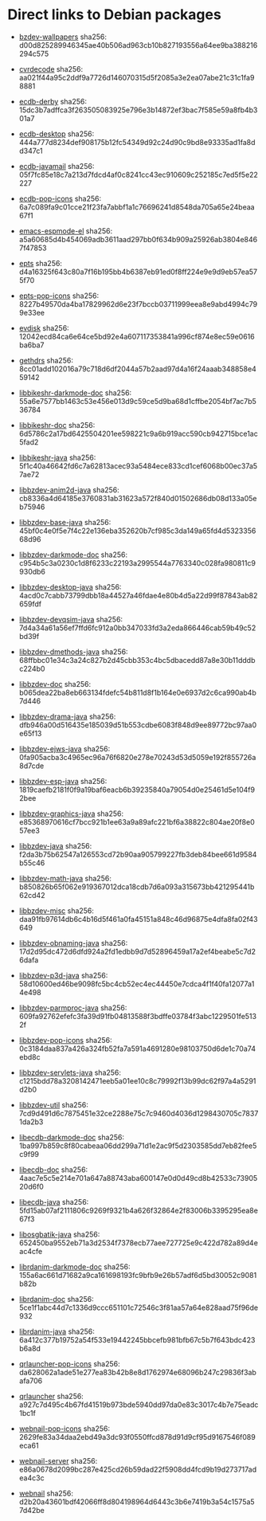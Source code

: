 # Direct links to Debian packages
 
  - [bzdev-wallpapers](./archive/pool/contrib/b/bzdev-wallpapers/bzdev-wallpapers_1.0.0_all.deb)
    sha256: d00d825289946345ae40b506ad963cb10b827193556a64ee9ba388216294c575
 
  - [cvrdecode](./archive/pool/contrib/c/cvrdecode/cvrdecode_1.2_all.deb)
    sha256: aa021f44a95c2ddf9a7726d146070315d5f2085a3e2ea07abe21c31c1fa98881
 
  - [ecdb-derby](./archive/pool/contrib/e/ecdb-derby/ecdb-derby_0.1.7_all.deb)
    sha256: 15dc3b7adffca3f263505083925e796e3b14872ef3bac7f585e59a8fb4b301a7
 
  - [ecdb-desktop](./archive/pool/contrib/e/ecdb-desktop/ecdb-desktop_0.1.7_all.deb)
    sha256: 444a777d8234def908175b12fc54349d92c24d90c9bd8e93335ad1fa8dd347c1
 
  - [ecdb-javamail](./archive/pool/contrib/e/ecdb-javamail/ecdb-javamail_0.1.7_all.deb)
    sha256: 05f7fc85e18c7a213d7fdcd4af0c8241cc43ec910609c252185c7ed5f5e22227
 
  - [ecdb-pop-icons](./archive/pool/contrib/e/ecdb-pop-icons/ecdb-pop-icons_0.1.7_all.deb)
    sha256: 6a7c089fa9c01cce21f23fa7abbf1a1c76696241d8548da705a65e24beaa67f1
 
  - [emacs-espmode-el](./archive/pool/contrib/e/emacs-espmode-el/emacs-espmode-el_1.1_all.deb)
    sha256: a5a60685d4b454069adb3611aad297bb0f634b909a25926ab3804e8467f47853
 
  - [epts](./archive/pool/contrib/e/epts/epts_1.1.31_all.deb)
    sha256: d4a16325f643c80a7f16b195bb4b6387eb91ed0f8ff224e9e9d9eb57ea575f70
 
  - [epts-pop-icons](./archive/pool/contrib/e/epts-pop-icons/epts-pop-icons_1.1.31_all.deb)
    sha256: 8227b49570da4ba17829962d6e23f7bccb03711999eea8e9abd4994c799e33ee
 
  - [evdisk](./archive/pool/contrib/e/evdisk/evdisk_1.13.1_all.deb)
    sha256: 12042ecd84ca6e64ce5bd92e4a607117353841a996cf874e8ec59e0616ba6ba7
 
  - [gethdrs](./archive/pool/contrib/g/gethdrs/gethdrs_1.1.1_all.deb)
    sha256: 8cc01add102016a79c718d6df2044a57b2aad97d4a16f24aaab348858e459142
 
  - [libbikeshr-darkmode-doc](./archive/pool/contrib/libb/libbikeshr-darkmode-doc/libbikeshr-darkmode-doc_1.4.9_all.deb)
    sha256: 55a6e7577bb1463c53e456e013d9c59ce5d9ba68d1cffbe2054bf7ac7b536784
 
  - [libbikeshr-doc](./archive/pool/contrib/libb/libbikeshr-doc/libbikeshr-doc_1.4.9_all.deb)
    sha256: 6d5786c2a17bd6425504201ee598221c9a6b919acc590cb942715bce1ac5fad2
 
  - [libbikeshr-java](./archive/pool/contrib/libb/libbikeshr-java/libbikeshr-java_1.4.9_all.deb)
    sha256: 5f1c40a46642fd6c7a62813acec93a5484ece833cd1cef6068b00ec37a57ae72
 
  - [libbzdev-anim2d-java](./archive/pool/contrib/libb/libbzdev-anim2d-java/libbzdev-anim2d-java_2.1.51_all.deb)
    sha256: cb8336a4d64185e3760831ab31623a572f840d01502686db08d133a05eb75946
 
  - [libbzdev-base-java](./archive/pool/contrib/libb/libbzdev-base-java/libbzdev-base-java_2.1.51_all.deb)
    sha256: 45bf0c4e0f5e7f4c22e136eba352620b7cf985c3da149a65fd4d532335668d96
 
  - [libbzdev-darkmode-doc](./archive/pool/contrib/libb/libbzdev-darkmode-doc/libbzdev-darkmode-doc_2.1.51_all.deb)
    sha256: c954b5c3a0230c1d8f6233c22193a2995544a7763340c028fa980811c9930db6
 
  - [libbzdev-desktop-java](./archive/pool/contrib/libb/libbzdev-desktop-java/libbzdev-desktop-java_2.1.51_all.deb)
    sha256: 4acd0c7cabb73799dbb18a44527a46fdae4e80b4d5a22d99f87843ab82659fdf
 
  - [libbzdev-devqsim-java](./archive/pool/contrib/libb/libbzdev-devqsim-java/libbzdev-devqsim-java_2.1.51_all.deb)
    sha256: 7d4a34a61a56ef7ffd6fc912a0bb347033fd3a2eda866446cab59b49c52bd39f
 
  - [libbzdev-dmethods-java](./archive/pool/contrib/libb/libbzdev-dmethods-java/libbzdev-dmethods-java_2.1.51_all.deb)
    sha256: 68ffbbc01e34c3a24c827b2d45cbb353c4bc5dbacedd87a8e30b11dddbc224b0
 
  - [libbzdev-doc](./archive/pool/contrib/libb/libbzdev-doc/libbzdev-doc_2.1.51_all.deb)
    sha256: b065dea22ba8eb663134fdefc54b811d8f1b164e0e6937d2c6ca990ab4b7d446
 
  - [libbzdev-drama-java](./archive/pool/contrib/libb/libbzdev-drama-java/libbzdev-drama-java_2.1.51_all.deb)
    sha256: dfb946a00d516435e185039d51b553cdbe6083f848d9ee89772bc97aa0e65f13
 
  - [libbzdev-ejws-java](./archive/pool/contrib/libb/libbzdev-ejws-java/libbzdev-ejws-java_2.1.51_all.deb)
    sha256: 0fa905acba3c4965ec96a76f6820e278e70243d53d5059e192f855726a8d7cde
 
  - [libbzdev-esp-java](./archive/pool/contrib/libb/libbzdev-esp-java/libbzdev-esp-java_2.1.51_all.deb)
    sha256: 1819caefb2181f0f9a19baf6eacb6b39235840a79054d0e25461d5e104f92bee
 
  - [libbzdev-graphics-java](./archive/pool/contrib/libb/libbzdev-graphics-java/libbzdev-graphics-java_2.1.51_all.deb)
    sha256: e85368970616cf7bcc921b1ee63a9a89afc221bf6a38822c804ae20f8e057ee3
 
  - [libbzdev-java](./archive/pool/contrib/libb/libbzdev-java/libbzdev-java_2.1.51_all.deb)
    sha256: f2da3b75b62547a126553cd72b90aa905799227fb3deb84bee661d9584b55c46
 
  - [libbzdev-math-java](./archive/pool/contrib/libb/libbzdev-math-java/libbzdev-math-java_2.1.51_all.deb)
    sha256: b850826b65f062e919367012dca18cdb7d6a093a315673bb421295441b62cd42
 
  - [libbzdev-misc](./archive/pool/contrib/libb/libbzdev-misc/libbzdev-misc_2.1.51_all.deb)
    sha256: daa91fb97614db6c4b16d5f461a0fa45151a848c46d96875e4dfa8fa02f43649
 
  - [libbzdev-obnaming-java](./archive/pool/contrib/libb/libbzdev-obnaming-java/libbzdev-obnaming-java_2.1.51_all.deb)
    sha256: 17d2d95dc472d6dfd924a2fd1edbb9d7d52896459a17a2ef4beabe5c7d26dafa
 
  - [libbzdev-p3d-java](./archive/pool/contrib/libb/libbzdev-p3d-java/libbzdev-p3d-java_2.1.51_all.deb)
    sha256: 58d10600ed46be9098fc5bc4cb52ec4ec44450e7cdca4f1f40fa12077a14e498
 
  - [libbzdev-parmproc-java](./archive/pool/contrib/libb/libbzdev-parmproc-java/libbzdev-parmproc-java_2.1.51_all.deb)
    sha256: 609fa92762efefc3fa39d91fb04813588f3bdffe03784f3abc1229501fe5132f
 
  - [libbzdev-pop-icons](./archive/pool/contrib/libb/libbzdev-pop-icons/libbzdev-pop-icons_2.1.51_all.deb)
    sha256: 0c3184daa837a426a324fb52fa7a591a4691280e98103750d6de1c70a74ebd8c
 
  - [libbzdev-servlets-java](./archive/pool/contrib/libb/libbzdev-servlets-java/libbzdev-servlets-java_2.1.51_all.deb)
    sha256: c1215bdd78a3208142471eeb5a01ee10c8c79992f13b99dc62f97a4a5291d2b0
 
  - [libbzdev-util](./archive/pool/contrib/libb/libbzdev-util/libbzdev-util_2.1.51_all.deb)
    sha256: 7cd9d491d6c7875451e32ce2288e75c7c9460d4036d1298430705c78371da2b3
 
  - [libecdb-darkmode-doc](./archive/pool/contrib/libe/libecdb-darkmode-doc/libecdb-darkmode-doc_0.1.7_all.deb)
    sha256: 1ba997b859c8f80cabeaa06dd299a71d1e2ac9f5d2303585dd7eb82fee5c9f99
 
  - [libecdb-doc](./archive/pool/contrib/libe/libecdb-doc/libecdb-doc_0.1.7_all.deb)
    sha256: 4aac7e5c5e214e701a647a88743aba600147e0d0d49cd8b42533c7390520d6f0
 
  - [libecdb-java](./archive/pool/contrib/libe/libecdb-java/libecdb-java_0.1.7_all.deb)
    sha256: 5fd15ab07af2111806c9269f9321b4a626f32864e2f83006b3395295ea8e67f3
 
  - [libosgbatik-java](./archive/pool/contrib/libo/libosgbatik-java/libosgbatik-java_0.4.2_all.deb)
    sha256: 652450ba9552eb71a3d2534f7378ecb77aee727725e9c422d782a89d4eac4cfe
 
  - [librdanim-darkmode-doc](./archive/pool/contrib/libr/librdanim-darkmode-doc/librdanim-darkmode-doc_1.4.13_all.deb)
    sha256: 155a6ac661d71682a9ca161698193fc9bfb9e26b57adf6d5bd30052c9081b82b
 
  - [librdanim-doc](./archive/pool/contrib/libr/librdanim-doc/librdanim-doc_1.4.13_all.deb)
    sha256: 5ce1f1abc44d7c1336d9ccc651101c72546c3f81aa57a64e828aad75f96de932
 
  - [librdanim-java](./archive/pool/contrib/libr/librdanim-java/librdanim-java_1.4.13_all.deb)
    sha256: 6a412c377b19752a54f533e19442245bbcefb981bfb67c5b7f643bdc423b6a8d
 
  - [qrlauncher-pop-icons](./archive/pool/contrib/q/qrlauncher-pop-icons/qrlauncher-pop-icons_1.14_all.deb)
    sha256: da628062a1ade51e277ea83b42b8e8d1762974e68096b247c29836f3abafa706
 
  - [qrlauncher](./archive/pool/contrib/q/qrlauncher/qrlauncher_1.14_all.deb)
    sha256: a927c7d495c4b67fd41519b973bde5940dd97da0e83c3017c4b7e75eadc1bc1f
 
  - [webnail-pop-icons](./archive/pool/contrib/w/webnail-pop-icons/webnail-pop-icons_1.6.27_all.deb)
    sha256: 2629fe83a34daa2ebd49a3dc93f0550ffcd878d91d9cf95d9167546f089eca61
 
  - [webnail-server](./archive/pool/contrib/w/webnail-server/webnail-server_1.6.27_all.deb)
    sha256: e86a0678d2099bc287e425cd26b59dad22f5908dd4fcd9b19d273717adea4c3c
 
  - [webnail](./archive/pool/contrib/w/webnail/webnail_1.6.27_all.deb)
    sha256: d2b20a43601bdf42066ff8d804198964d6443c3b6e7419b3a54c1575a57d42be
